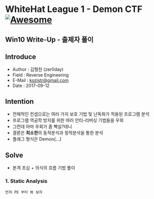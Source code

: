 # WhiteHat League 1 - Demon CTF [![Awesome](https://cdn.rawgit.com/sindresorhus/awesome/d7305f38d29fed78fa85652e3a63e154dd8e8829/media/badge.svg)](https://github.com/sindresorhus/awesome)
Win10 Write-Up - 출제자 풀이
-----------------------------------

## Introduce
* Author : 김형찬 (zer0day)
* Field  : Reverse Engineering
* E-Mail : kozistr@gmail.com
* Date   : 2017-09-12

## Intention
* 전체적인 컨셉으로는 여러 가지 보호 기법 및 난독화가 적용된 프로그램 분석
* 프로그램 역공학 방지를 위한 여러 안티-리버싱 기법들을 우회
* 그런데 아마 우회가 좀 빡실?테니
* 결론은 **최소한**의 동적분석과 정적분석을 통한 분석
* 플래그 형식은 Demon{...}

## Solve
* 본격 초심 + 의식의 흐름 기법 풀이

### 1. Static Analysis
    먼저 PE 부터 봐 보자
